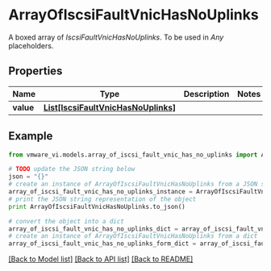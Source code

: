 # ArrayOfIscsiFaultVnicHasNoUplinks

A boxed array of *IscsiFaultVnicHasNoUplinks*. To be used in *Any* placeholders. 

## Properties
Name | Type | Description | Notes
------------ | ------------- | ------------- | -------------
**value** | [**List[IscsiFaultVnicHasNoUplinks]**](IscsiFaultVnicHasNoUplinks.md) |  | 

## Example

```python
from vmware_vi.models.array_of_iscsi_fault_vnic_has_no_uplinks import ArrayOfIscsiFaultVnicHasNoUplinks

# TODO update the JSON string below
json = "{}"
# create an instance of ArrayOfIscsiFaultVnicHasNoUplinks from a JSON string
array_of_iscsi_fault_vnic_has_no_uplinks_instance = ArrayOfIscsiFaultVnicHasNoUplinks.from_json(json)
# print the JSON string representation of the object
print ArrayOfIscsiFaultVnicHasNoUplinks.to_json()

# convert the object into a dict
array_of_iscsi_fault_vnic_has_no_uplinks_dict = array_of_iscsi_fault_vnic_has_no_uplinks_instance.to_dict()
# create an instance of ArrayOfIscsiFaultVnicHasNoUplinks from a dict
array_of_iscsi_fault_vnic_has_no_uplinks_form_dict = array_of_iscsi_fault_vnic_has_no_uplinks.from_dict(array_of_iscsi_fault_vnic_has_no_uplinks_dict)
```
[[Back to Model list]](../README.md#documentation-for-models) [[Back to API list]](../README.md#documentation-for-api-endpoints) [[Back to README]](../README.md)


